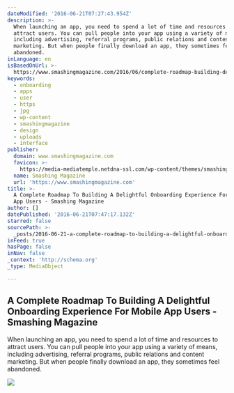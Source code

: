 ```yaml
---
dateModified: '2016-06-21T07:27:43.954Z'
description: >-
  When launching an app, you need to spend a lot of time and resources to
  attract users. You can pull people into your app using a variety of means,
  including advertising, referral programs, public relations and content
  marketing. But when people finally download an app, they sometimes feel
  abandoned.
inLanguage: en
isBasedOnUrl: >-
  https://www.smashingmagazine.com/2016/06/complete-roadmap-building-delightful-onboarding-experience-mobile-app-users/
keywords:
  - onboarding
  - apps
  - user
  - https
  - jpg
  - wp-content
  - smashingmagazine
  - design
  - uploads
  - interface
publisher:
  domain: www.smashingmagazine.com
  favicon: >-
    https://media-mediatemple.netdna-ssl.com/wp-content/themes/smashing-magazine/assets/images/favicon.png
  name: Smashing Magazine
  url: 'https://www.smashingmagazine.com'
title: >-
  A Complete Roadmap To Building A Delightful Onboarding Experience For Mobile
  App Users - Smashing Magazine
author: []
datePublished: '2016-06-21T07:47:17.132Z'
starred: false
sourcePath: >-
  _posts/2016-06-21-a-complete-roadmap-to-building-a-delightful-onboarding-exper.md
inFeed: true
hasPage: false
inNav: false
_context: 'http://schema.org'
_type: MediaObject

---
```

<article style=""><h1>A Complete Roadmap To Building A Delightful Onboarding Experience For Mobile App Users - Smashing Magazine</h1><p>When launching an app, you need to spend a lot of time and resources to attract users. You can pull people into your app using a variety of means, including advertising, referral programs, public relations and content marketing. But when people finally download an app, they sometimes feel abandoned.</p><img src="https://media-mediatemple.netdna-ssl.com/wp-content/uploads/2016/03/02-beats-preview-opt.jpg" /></article>